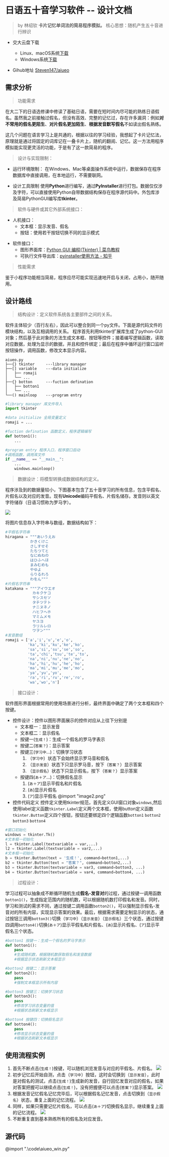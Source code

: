 # 日语五十音学习软件 -- 设计文档

> by 林绍钦
> **卡片记忆单词法的简易程序模拟。**
> 核心思想：随机产生五十音进行辨识

- 交大云盘下载
  - Linux、macOS系统[下载](https://jbox.sjtu.edu.cn/l/snpjoV)
  - Windows系统[下载](https://jbox.sjtu.edu.cn/l/EnSEIq)

- Gihub地址 [Steven147/aiueo](https://github.com/Steven147/aiueo)

## 需求分析

<!-- 需求分析的具体内容可以归纳为五个方面：
- 软件的功能需求
- 软件与硬件或其他外部系统接口
- 软件的非功能性需求
- 软件的反向需求（哪些不能做）
- 软件设计和实现上的限制 -->

> 功能需求
<!-- > 描述软件的各种可能的条件下，对所有可能输入的数据信息，应完成那些具体功能，产生什么样的输出 -->

在大二下的日语选修课中修读了基础日语，需要在短时间内尽可能的熟练日语假名。虽然我之前接触过假名，但没有高效、完整的记忆过，存在许多漏洞：例如**对不常用的假名更陌生**、**对片假名更加陌生**、**根据发音默写假名**不如读出假名熟练。

这几个问题在语言学习上是共通的，根据以往的学习经验，我想起了卡片记忆法，原理就是通过将固定的词库记在一叠卡片上，随机的翻阅、记忆。这一方法用程序模拟能实现更灵活的功能，于是有了这一款简易的程序。

> 设计与实现限制：
<!-- 软件设计和实现上的限制主要指对软件设计者的限制。
- 软件运行环境的限制（选择计算机类型，使用配置，操作系统的限制等）
- 设计工具的限制（使用语言、执行的标准）
- 保密要求 -->

- 运行环境限制：
在Windows、Mac等桌面操作系统中运行，数据保存在程序数据库中直接调用，在本地运行，不需要联网。

- 设计工具限制
使用**Python**进行编写，通过**PyInstaller**进行打包。数据仅仅涉及字符，可以直接使用Python自带数据结构保存在程序源代码中。外包库涉及简易PythonGUI编写库**tkinter**。

> 软件与硬件或其它外部系统接口：

- 人机接口：<!-- 说明输入、输出的内容、屏幕安排、格式等要求； -->
  - 文本框：显示发音、假名
  - 按钮：使用若干按钮切换不同的显示模式
<!-- - 硬件接口：说明端口号，指令集，输入输出信号的内容与数据类型，初始化信号源，传输通道号和信号处理方式。 -->
- 软件接口：<!-- 说明软件的名称、助记符、规格说明、版本号和来源； -->
  - 图形界面库：[Python GUI 编程(Tkinter) | 菜鸟教程](https://www.runoob.com/python/python-gui-tkinter.html)
  - 可执行文件导出库：[pyinstaller使用方法 - 知乎](https://zhuanlan.zhihu.com/p/121566859)

<!-- cd C:\Users\lshq9\Documents\GitHub\python\2021\日语五十音学习\code\
pyinstaller -F aiueo_win.py   -->

<!-- - 通讯接口：指定通讯接口和通讯协议等描述。 -->

<!-- > 软件非功能性需求

指软件性能指标，容限等功能以外的需求。一般指下述内容：
时间需求：输入、输出频率，输入、输出响应时间，各种功能恢复时间等；
处理容限、精度、采样参数的分辨率，误差处理等；
可靠性的MTBF要求，可维护性、安全性要求等。 -->

> 性能需求

鉴于小程序功能相当简易，程序应尽可能实现迅速地开启与关闭，占用小，随开随用。

<!-- > 软件的反向需求
描述软件在那些情况下不能做什么。这一条是随软件实际要求而定。
有两类情形需要采用反向需求的形式。
第一种情况：某些用户需求适宜采用反向形式说明，如数据安全性要求属于这类形式。
第二种情况：对一些可靠性和安全性要求较高的软件，有些必须描述软件不能做些什么。如控制点火时序，我们必须交代清楚在那些情况下不能点火，否则会造成故障。 -->

<!-- - 交大云盘
  - 类Unix系统[下载](https://jbox.sjtu.edu.cn/l/snpjoV)（适用于Linux、macOS）
  - Windows系统[下载](https://jbox.sjtu.edu.cn/l/EnSEIq)

- Gihub途径
  - 类Unix系统[下载](https://github.com/Steven147/python/raw/master/%E6%97%A5%E8%AF%AD%E4%BA%94%E5%8D%81%E9%9F%B3%E5%AD%A6%E4%B9%A0/aiueo.zip)（适用于Linux、macOS）
  - Windows系统[下载](https://github.com/Steven147/python/raw/master/%E6%97%A5%E8%AF%AD%E4%BA%94%E5%8D%81%E9%9F%B3%E5%AD%A6%E4%B9%A0/aiueo.exe) -->


## 设计路线

> 结构设计：定义软件系统各主要部件之间的关系。

软件主体较少（百行左右），因此可以整合到同一个py文件。下面是源代码文件的模块结构，以及互相调用的关系。
程序首先利用tkinter扩展库生成了python-GUI对象；然后基于此对象的方法生成文本框、按钮等控件；接着编写逻辑函数，读取对应数据，处理为显示的数据，并且和控件绑定；最后在程序中循环运行窗口监听按钮操作，调用函数，修改文本显示内容。
```
aiueo.py
├──{} tkinter     ---library manager
├──[] variable    ---data initialize
│   ├── romaji
│   └── ...
├──{} botton      ---fuction defination
│   ├── botton1
│   └── ...
└──() mainloop    ---program entry
```
```py
#library manager 库文件导入
import tkinter

#data initialize 全局变量定义
romaji = ...

#fuction defination 函数定义，程序逻辑编写
def botton1():
    ...

#program entry 程序入口，程序窗口启动
#调用函数，调用库文件
if __name__ == "__main__":
    ...
    windows.mainloop() 
```

> 数据设计：将模型转换成数据结构的定义。

程序涉及到的数据量较小，下图基本包含了五十音学习的所有信息，包含平假名、片假名以及对应的发音。现有**Unicode**编码平假名、片假名储存。发音则以英文字符储存（日语习惯称为罗马字）。

![](image/gojyuonn.png)

将图片信息存入字符串与数组，数据结构如下：

```py
#平假名字符串
hiragana = """あいうえお
           かきくけこ
           さしすせそ
           たちつてと
           なにぬねの
           はひふへほ
           まみむめも
           やゆよ
           らりるれろ
           わをん"""
#片假名字符串
katakana = """アイウエオ
            カキクケコ
            サシスセソ
            タチツテト
            ナニヌネノ
            ハヒフヘホ
            マミムメモ
            ヤユヨ
            ラリルレロ
            ワヲン"""
#发音数组
romaji = ['a','i','u','e','o',
          'ka','ki','ku','ke','ko',
          'sa','si','su','se','so',
          'ta','chi','tsu','te','to',
          'na','ni','nu','ne','no',
          'ha','hi','hu','he','ho',
          'ma','mi','mu','me','mo',
          'ya','yu','yo',
          'ra','ri','ru','re','ro',
          'wa','wo','n']
```

> 接口设计：
<!-- 软件内部，软件和操作系统间以及软件和人之
间如何通信。 -->
软件图形界面根据常用的使用场景进行分析，最终界面中确定了两个文本框和四个按键。
- 控件设计：控件以图形界面展示的控件对应从上往下分别是
    - 文本框一：显示发音
    - 文本框二：显示假名
    - 按键一(`生成！`)：生成一个假名的罗马字表示
    - 按键二(`答案？`)：显示答案
    - 按键三(`学习中`...)：切换学习状态
      1. （`学习中`）状态下会始终显示罗马音和假名
      2. （`显示发音`）状态下只显示罗马音，按下（`答案？`）显示答案
      3. （`显示假名`）状态下只显示假名，按下（`答案？`）显示答案
    - 按键四(`あ＋ア`...)：切换假名显示
      1. (`あ＋ア`)显示平假名和片假名
      2. (`あ`)显示片假名
      3. (`ア`)显示平假名 
   @import "image2.png" 
- 控件代码定义
  控件定义使用tkinter规范，首先定义GUI窗口对象`windows`,然后使用label定义函数`tkinter.Label`定义两个文本框，使用button定义函数`tkinter.Button`定义四个按钮，按钮还要绑定四个逻辑函数`botton1` `botton2` `botton3` `botton4`
```py
#窗口初始化
windows = tkinter.Tk()
#文本框一初始化
l = tkinter.Label(textvariable = var,...)
l2 = tkinter.Label(textvariable = var2,...)
#文本框一初始化
b = tkinter.Button(text = '生成！', command=botton1,...)
b2 = tkinter.Button(text = "答案？", command=botton2,...)
b3 = tkinter.Button(textvariable = var3, command=botton3, ...)
b4 = tkinter.Button(textvariable = var4, command=botton4, ...)
```
> 过程设计：
<!-- 系统结构部件转换成软件的过程描述。 -->
学习过程可以抽象成不断循环随机生成**假名-发音对**的过程，通过按键一调用函数`botton1()`，生成指定范围内的随机数，可以根据随机数打印假名和发音。同时，学习和测试的需求不同，通过按键二调用函数`botton2()`，可以强制显示假名-发音对的所有内容，实现显示答案的效果。最后，根据需求需要定制显示的状态，通过按钮三调用`botton3()`切换（`学习中`）（`显示发音`）（`显示假名`）三个状态，通过按键四调用`botton4()`切换(`あ＋ア`)显示平假名和片假名、(`あ`)显示片假名、(`ア`)显示平假名三个状态。

```py
#botton1 按键一：生成一个假名的罗马字表示
def botton1():
    pass
    #生成随机数，根据随机数获取假名和发音数据
    #根据显示状态刷新文本框显示

#botton2 按键二：显示答案
def botton2():
    pass
    #强制文本框显示所有内容

#botton3 按键三：切换学习状态
def botton3():
    pass
    #修改学习状态变量的值
    #根据状态刷新文本框显示

#botton4 按键四：切换假名显示
def botton4():
    pass
    #修改显示状态变量的值
    #根据状态刷新文本框显示
```



## 使用流程实例

1. 首先不断点击(`生成！`)按键，可以随机浏览发音与对应的平假名、片假名。
 ![](image/1.gif)
2. 初步记忆后开始自测，点击（`学习中`）按钮，这时会切换到（`显示发音`），此时是对假名的测试，点击(`生成！`)生成新的发音，自行回忆发音对应的假名，如果对答案把握可以继续点击(`生成！`)，没有把握便可以点击(`答案？`)显示答案。
 ![](image/2.gif)
3. 根据发音记忆假名记忆完毕后，可以根据假名记忆发音，点击切换到（`显示假名`）状态，重复上面的记忆流程。
 ![](image/3.gif)
4. 同样，如果只需要记忆片假名，可以点击(`あ＋ア`)切换假名显示，继续重复上面的记忆流程。
 ![](image/4.gif)
5. 不断重复直到基本熟练所有的假名及对应发音。

<!-- ---

## 开发简记

### ~~下载途径其二（调试源代码）~~

1. 下载完整的repository文件，建议采用zip格式
2. 安装python
   - [python官方网站下载链接](https://www.python.org/downloads/)，按照步骤执行

   - 检查按照情况

      ```bash
      > python3 --version #检验是否安装python
      Python 3.7.2 #成功安装则返回版本
      ```

   - 在系统**命令行界面/终端**执行下列语句

      ```shell
      > python3 /.../aiueo.py #python3，空格，加上程序文件的路径（可将程序拖入命令行生成路径
      ``` -->

<!-- ### 程序具体实现步骤

- 已实现功能
  - 随机生成罗马音组合（随机数）
  - 显示罗马音对应平假名、片假名（列表）
  - 切换显示（判断逻辑）
- ~~待实现功能~~
  - ~~平假名、片假名字源信息显示~~

1. 五十音数据收集
2. 程序运行逻辑梳理，函数编写
   1. 按键一(NEW!)：随机生成 a k s t n h m y l w 与 a e u e o 组合
       - 特殊情况1: 在遇到没有对应名的音，则重新选择
       - 特殊情况2：ti -> chi
       - 特殊情况3：tu -> tsu
   2. 按键二(Answer?)：显示对应的平假名、片假名
   3. 按键三：开启始终显示/关闭始终显示
3. 交互实现 -->

## 源代码

@import ".\code\aiueo_win.py"
